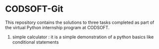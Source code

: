 # CODSOFT-Git
This repository contains the solutions to three tasks completed as part of the virtual Python internship program at CODSOFT.
1. simple calculator :
    it is a simple demonstration of a python basics like conditional statements 
